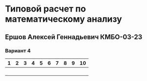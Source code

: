 # Типовой расчет по математическому анализу 
## Ершов Алексей Геннадьевич КМБО-03-23
### Вариант 4

| 1    | 2   | 3   | 4   | 5   | 6   | 7   | 8   | 9   | 10  |
| ---- | --- | --- | --- | --- | --- | --- | --- | --- | --- |
| <br> |     |     |     |     |     |     |     |     |     |
